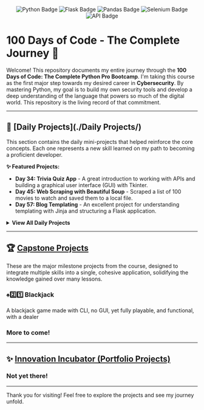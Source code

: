 <p align="center">
  <img src="https://img.shields.io/badge/Python-3776AB?style=for-the-badge&logo=python&logoColor=white" alt="Python Badge">
  <img src="https://img.shields.io/badge/Flask-000000?style=for-the-badge&logo=flask&logoColor=white" alt="Flask Badge">
  <img src="https://img.shields.io/badge/Pandas-150458?style=for-the-badge&logo=pandas&logoColor=white" alt="Pandas Badge">
  <img src="https://img.shields.io/badge/Selenium-43B02A?style=for-the-badge&logo=selenium&logoColor=white" alt="Selenium Badge">
  <img src="https://img.shields.io/badge/API-20232A?style=for-the-badge&logo=json&logoColor=white" alt="API Badge">
</p>

# 100 Days of Code - The Complete Journey 🚀

Welcome! This repository documents my entire journey through the **100 Days of Code: The Complete Python Pro Bootcamp**. I'm taking this course as the first major step towards my desired career in **Cybersecurity**. By mastering Python, my goal is to build my own security tools and develop a deep understanding of the language that powers so much of the digital world. This repository is the living record of that commitment.

---

## 📂 [Daily Projects](./Daily Projects/)

This section contains the daily mini-projects that helped reinforce the core concepts. Each one represents a new skill learned on my path to becoming a proficient developer.

**✨ Featured Projects:**
* **Day 34: Trivia Quiz App** - A great introduction to working with APIs and building a graphical user interface (GUI) with Tkinter.
* **Day 45: Web Scraping with Beautiful Soup** - Scraped a list of 100 movies to watch and saved them to a local file.
* **Day 57: Blog Templating** - An excellent project for understanding templating with Jinja and structuring a Flask application.

<details>
<summary><strong>View All Daily Projects</strong></summary>

* [Day 5: Password Generator](./Daily%20Projects/Day5/PasswordGenerator.py)
* [Day 6: Hurdle Solutions](./Daily%20Projects/Day6/)
* [Day 7: Hangman Game](./Daily%20Projects/Day7/hangman.py)
* [Day 8: Caesar Cypher](./Daily%20Projects/Day8/CaesarCypher.py)
* [Day 9: Secret Bid](./Daily%20Projects/Day9/secretbidproject.py)
* </details>

---

## 🏆 [Capstone Projects](./capstone-projects/)

These are the major milestone projects from the course, designed to integrate multiple skills into a single, cohesive application, solidifying the knowledge gained over many lessons.

### ♠2️⃣1️⃣ Blackjack
A blackjack game made with CLI, no GUI, yet fully playable, and functional, with a dealer

### More to come!

---

## ✨ [Innovation Incubator (Portfolio Projects)](./portfolio-projects/)

### Not yet there!

---

Thank you for visiting! Feel free to explore the projects and see my journey unfold.
